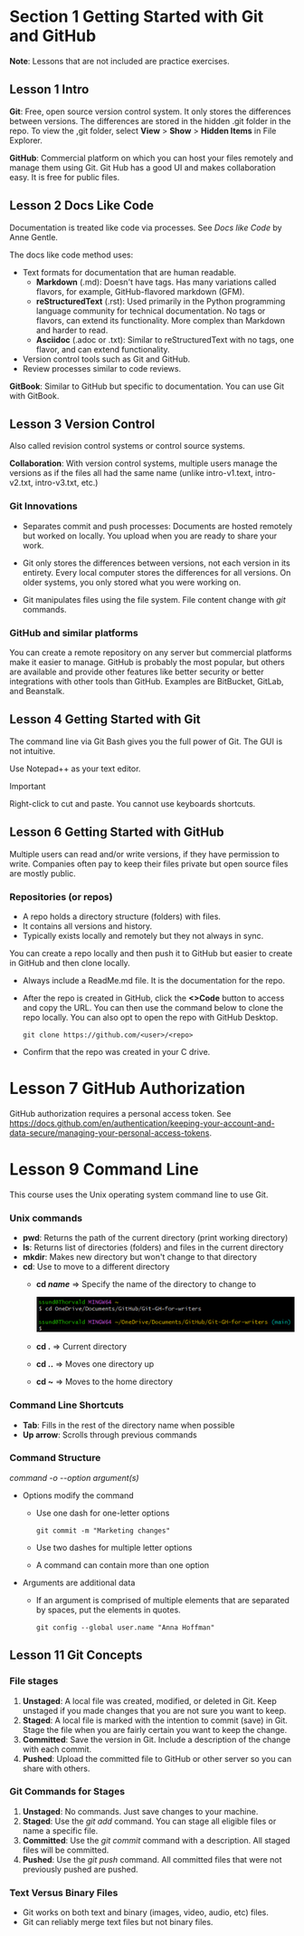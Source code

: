 # Section 1 Getting Started with Git and GitHub

**Note**: Lessons that are not included are practice exercises.

## Lesson 1 Intro

**Git**: Free, open source version control system. It only stores the differences between versions. The differences are stored in the hidden .git folder in the repo. To view the ,git folder, select **View** > **Show** > **Hidden Items** in File Explorer.

**GitHub**: Commercial platform on which you can host your files remotely and manage them using Git. Git Hub has a good UI and makes collaboration easy. It is free for public files.

## Lesson 2 Docs Like Code

Documentation is treated like code via processes. See _Docs like Code_ by Anne Gentle.

The docs like code method uses:

* Text formats for documentation that are human readable.
    * **Markdown** (.md): Doesn't have tags. Has many variations called flavors, for example, GitHub-flavored markdown (GFM).
    * **reStructuredText** (.rst): Used primarily in the Python programming language community for technical documentation. No tags or flavors, can extend its functionality. More complex than Markdown and harder to read.
    * **Asciidoc** (.adoc or .txt): Similar to reStructuredText with no tags, one flavor, and can extend functionality.
* Version control tools such as Git and GitHub.
* Review processes similar to code reviews.

**GitBook**: Similar to GitHub but specific to documentation. You can use Git with GitBook.

## Lesson 3 Version Control

Also called revision control systems or control source systems.

**Collaboration**: With version control systems, multiple users manage the versions as if the files all had the same name (unlike intro-v1.text, intro-v2.txt, intro-v3.txt, etc.)

### Git Innovations

* Separates commit and push processes: Documents are hosted remotely but worked on locally. You upload when you are ready to share your work.

* Git only stores the differences between versions, not each version in its entirety. Every local computer stores the differences for all versions. On older systems, you only stored what you were working on.

* Git manipulates files using the file system. File content change with _git_ commands. 

### GitHub and similar platforms

You can create a remote repository on any server but commercial platforms make it easier to manage. GitHub is probably the most popular, but others are available and provide other features like better security or better integrations with other tools than GitHub. Examples are BitBucket, GitLab, and Beanstalk.

## Lesson 4 Getting Started with Git

The command line via Git Bash gives you the full power of Git. The GUI is not intuitive. 

Use Notepad++ as your text editor.

> [!IMPORTANT]
> Right-click to cut and paste. You cannot use keyboards shortcuts.

## Lesson 6 Getting Started with GitHub

Multiple users can read and/or write versions, if they have permission to write. Companies often pay to keep their files private but open source files are mostly public.

### Repositories (or repos)

* A repo holds a directory structure (folders) with files.
* It contains all versions and history.
* Typically exists locally and remotely but they not always in sync.

You can create a repo locally and then push it to GitHub but easier to create in GitHub and then clone locally.
* Always include a ReadMe.md file. It is the documentation for the repo.
* After the repo is created in GitHub, click the **<>Code** button to access and copy the URL. You can then use the command below to clone the repo locally. You can also opt to open the repo with GitHub Desktop.

    ```
    git clone https://github.com/<user>/<repo>
    ```
* Confirm that the repo was created in your C drive.

# Lesson 7 GitHub Authorization

GitHub authorization requires a personal access token. See https://docs.github.com/en/authentication/keeping-your-account-and-data-secure/managing-your-personal-access-tokens.

# Lesson 9 Command Line

This course uses the Unix operating system command line to use Git.

### Unix commands
* **pwd**: Returns the path of the current directory (print working directory)
* **ls**: Returns list of directories (folders) and files in the current directory
* **mkdir**: Makes new directory but won't change to that directory
* **cd**: Use to move to a different directory
    * **cd _name_** => Specify the name of the directory to change to

        ![screenshot of cd command using path](./assets/cd_directory_name_with_path.png)

    * **cd .** =>  Current directory
    * **cd ..** => Moves one directory up
    * **cd ~** => Moves to the home directory

        <!--Research why bullet does not render correctly in GitHub; correct in VS Code preview-->

### Command Line Shortcuts
* **Tab**: Fills in the rest of the directory name when possible
* **Up arrow**: Scrolls through previous commands

### Command Structure
_command -o --option argument(s)_
* Options modify the command
    * Use one dash for one-letter options

        ```
        git commit -m "Marketing changes"
        ```
    * Use two dashes for multiple letter options
    * A command can contain more than one option
* Arguments are additional data
    * If an argument is comprised of multiple elements that are separated by spaces, put the elements in quotes.

        ```
        git config --global user.name "Anna Hoffman"
        ```
        
## Lesson 11 Git Concepts

### File stages
1. **Unstaged**: A local file was created, modified, or deleted in Git. Keep unstaged if you made changes that you are not sure you want to keep.
2. **Staged**: A local file is marked with the intention to commit (save) in Git. Stage the file when you are fairly certain you want to keep the change.
3. **Committed**: Save the version in Git. Include a description of the change with each commit.
4. **Pushed**: Upload the committed file to GitHub or other server so you can share with others.

### Git Commands for Stages
1. **Unstaged**: No commands. Just save changes to your machine.
2. **Staged**: Use the _git add_ command. You can stage all eligible files or name a specific file.
3. **Committed**: Use the _git commit_ command with a description. All staged files will be committed.
4. **Pushed**: Use the _git push_ command. All committed files that were not previously pushed are pushed.

### Text Versus Binary Files
* Git works on both text and binary (images, video, audio, etc) files.
* Git can reliably merge text files but not binary files.



















